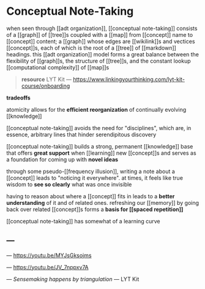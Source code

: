 # Conceptual Note-Taking

when seen through [[adt organization]], [[conceptual note-taking]] consists of a [[graph]] of [[tree]]s coupled with a [[map]] from [[concept]] name to [[concept]] content; a [[graph]] whose edges are [[wikilink]]s and vectices [[concept]]s, each of which is the root of a [[tree]] of [[markdown]] headings. this [[adt organization]] model forms a great balance between the flexibility of [[graph]]s, the structure of [[tree]]s, and the constant lookup [[computational complexity]] of [[map]]s

> **resource** LYT Kit &mdash; <https://www.linkingyourthinking.com/lyt-kit-course/onboarding>

**tradeoffs**

atomicity allows for the **efficient reorganization** of continually evolving [[knowledge]]

[[conceptual note-taking]] avoids the need for "disciplines", which are, in essence, arbitrary lines that hinder serendipitous discovery

[[conceptual note-taking]] builds a strong, permanent [[knowledge]] base that offers **great support** when [[learning]] new [[concept]]s and serves as a foundation for coming up with **novel ideas**

through some pseudo-[[frequency illusion]], writing a note about a [[concept]] leads to "noticing it everywhere". at times, it feels like true wisdom to **see so clearly** what was once invisible

having to reason about where a [[concept]] fits in leads to a **better understanding** of it and of related ones. refreshing our [[memory]] by going back over related [[concept]]s forms a **basis for [[spaced repetition]]**

[[conceptual note-taking]] has somewhat of a learning curve

## &mdash;

&mdash; <https://youtu.be/MYJsGksojms>

&mdash; <https://youtu.be/JV_7nppxv7A>

&mdash; _Sensemaking happens by triangulation_ &mdash; LYT Kit
